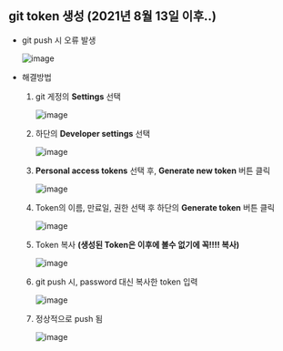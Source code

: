## git token 생성 (2021년 8월 13일 이후..)
- git push 시 오류 발생
  <br>
  
    ![image](https://user-images.githubusercontent.com/46417892/155102046-674be26e-6860-4a61-ab43-2d6e7b6a4353.png)
    
- 해결방법
  
  1. git 게정의 **Settings** 선택 <br>
     
     ![image](https://user-images.githubusercontent.com/46417892/155102298-83daa35a-3e42-402c-861c-a491a2493bb5.png)
 
  2. 하단의 **Developer settings** 선택 <br>
     
     ![image](https://user-images.githubusercontent.com/46417892/155102497-60a58ea2-3e42-4aed-8d46-f89af301541f.png)

  3. **Personal access tokens** 선택 후, **Generate new token** 버튼 클릭 <br>
     
     ![image](https://user-images.githubusercontent.com/46417892/155102894-727935df-a2ba-49a3-a291-e360cd9f4cc9.png)

  4. Token의 이름, 만료일, 권한 선택 후 하단의 **Generate token** 버튼 클릭 <br>

     ![image](https://user-images.githubusercontent.com/46417892/155103212-636ace9f-566a-41ee-9551-2ed664bb88b6.png)

  5. Token 복사 **(생성된 Token은 이후에 볼수 없기에 꼭!!!! 복사)** <br>

     ![image](https://user-images.githubusercontent.com/46417892/155103844-afd59f32-a5a0-4c0a-b62a-b57a93e30b39.png)

  6. git push 시, password 대신 복사한 token 입력 <br>

     ![image](https://user-images.githubusercontent.com/46417892/155103987-30fe511b-9bc3-4b26-afa4-422492708f51.png)
     
  7. 정상적으로 push 됨 <br>

     ![image](https://user-images.githubusercontent.com/46417892/155104168-c6d0abac-8637-4029-9366-323b8e9670cc.png)


